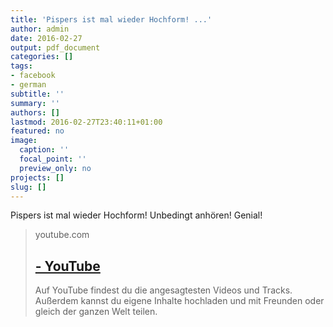 ```yaml
---
title: 'Pispers ist mal wieder Hochform! ...'
author: admin
date: 2016-02-27
output: pdf_document
categories: []
tags:
- facebook
- german
subtitle: ''
summary: ''
authors: []
lastmod: 2016-02-27T23:40:11+01:00
featured: no
image:
  caption: ''
  focal_point: ''
  preview_only: no
projects: []
slug: []
---
```

Pispers ist mal wieder Hochform! Unbedingt anhören! Genial!
> youtube.com
> ## [ - YouTube](https://www.youtube.com/watch?v=IFJot4tiwcg)
>
>Auf YouTube findest du die angesagtesten Videos und Tracks. Außerdem kannst du eigene Inhalte hochladen und mit Freunden oder gleich der ganzen Welt teilen.


